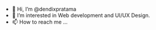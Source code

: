 - 👋 Hi, I’m @dendixpratama
- 👀 I’m interested in Web development and UI/UX Design.
- 📫 How to reach me ...

<!---
dendixpratama/dendixpratama is a ✨ special ✨ repository because its `README.md` (this file) appears on your GitHub profile.
You can click the Preview link to take a look at your changes.
--->
